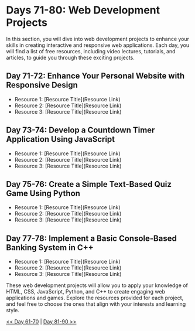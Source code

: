 


# Days 71-80: Web Development Projects

 In this section, you will dive into web development projects to enhance your skills in creating interactive and responsive web applications. Each day, you will find a list of free resources, including video lectures, tutorials, and articles, to guide you through these exciting projects.

## Day 71-72: Enhance Your Personal Website with Responsive Design

- Resource 1: [Resource Title](Resource Link)
- Resource 2: [Resource Title](Resource Link)
- Resource 3: [Resource Title](Resource Link)

## Day 73-74: Develop a Countdown Timer Application Using JavaScript

- Resource 1: [Resource Title](Resource Link)
- Resource 2: [Resource Title](Resource Link)
- Resource 3: [Resource Title](Resource Link)

## Day 75-76: Create a Simple Text-Based Quiz Game Using Python

- Resource 1: [Resource Title](Resource Link)
- Resource 2: [Resource Title](Resource Link)
- Resource 3: [Resource Title](Resource Link)

## Day 77-78: Implement a Basic Console-Based Banking System in C++

- Resource 1: [Resource Title](Resource Link)
- Resource 2: [Resource Title](Resource Link)
- Resource 3: [Resource Title](Resource Link)

These web development projects will allow you to apply your knowledge of HTML, CSS, JavaScript, Python, and C++ to create engaging web applications and games. Explore the resources provided for each project, and feel free to choose the ones that align with your interests and learning style. 

[<< Day 61-70](../Day_61-70/Day_61-70.md) | [Day 81-90 >>](../Day_81-90/Day_81-90.md)